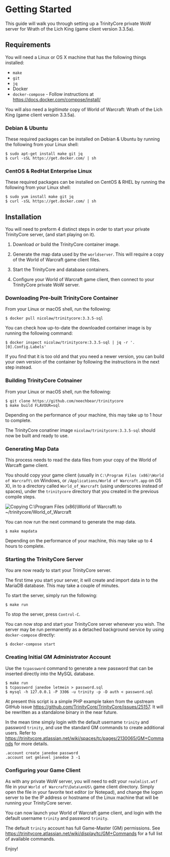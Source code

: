 # Getting Started

This guide will walk you through setting up a TrinityCore private WoW server for
Wrath of the Lich King (game client version 3.3.5a).


## Requirements

You will need a Linux or OS X machine that has the following things installed:

  * `make`
  * `git`
  * `jq`
  * Docker
  * `docker-compose` - Follow instructions at https://docs.docker.com/compose/install/

You will also need a *legitimate* copy of World of Warcraft: Wrath of the Lich
King (game client version 3.3.5a).


### Debian & Ubuntu

These required packages can be installed on Debian & Ubuntu by running the
following from your Linux shell:

    $ sudo apt-get install make git jq
    $ curl -sSL https://get.docker.com/ | sh


### CentOS & RedHat Enterprise Linux

These required packages can be installed on CentOS & RHEL by running the
following from your Linux shell:

    $ sudo yum install make git jq
    $ curl -sSL https://get.docker.com/ | sh


## Installation

You will need to preform 4 distinct steps in order to start your private
TrinityCore server, (and start playing on it).

  1. Download _or_ build the TrinityCore container image.

  2. Generate the map data used by the `worldserver`. This will require a copy
     of the World of Warcraft game client files.

  3. Start the TrinityCore and database containers.

  4. Configure your World of Warcraft game client, then connect to your
     TrinityCore private WoW server.


### Downloading Pre-built TrinityCore Container

From your Linux or macOS shell, run the following:

    $ docker pull nicolaw/trinitycore:3.3.5-sql

You can check how up-to-date the downloaded container image is by running the
following command:

    $ docker inspect nicolaw/trinitycore:3.3.5-sql | jq -r '.[0].Config.Labels'

If you find that it is too old and that you need a newer version, you can build
your own version of the container by following the instructions in the next step
instead.


### Building TrinityCore Cotnainer

From your Linux or macOS shell, run the following:

    $ git clone https://github.com/neechbear/trinitycore
    $ make build FLAVOUR=sql

Depending on the performance of your machine, this may take up to 1 hour to
complete.

The TrinityCore conatiner image `nicolaw/trinitycore:3.3.5-sql` should now be
built and ready to use.


### Generating Map Data

This process needs to read the data files from your copy of the World of Warcaft
game client.

You should copy your game client (usually in `C:\Program Files
(x86)\World of Warcraft\` on Windows, or `/Applications/World of Warcraft.app`
on OS X), in to a directory called `World_of_Warcraft` (using underscores
instead of spaces), under the `trinitycore` directory that you created in the
previous compile steps.

![Copying C:\Program Files (x86)\World of Warcraft\ to ~/trinitycore/World_of_Warcraft](.GettingStarted1.gif)

You can now run the next command to generate the map data.

    $ make mapdata

Depending on the performance of your machine, this may take up to 4 hours to
complete.


### Starting the TrinityCore Server

You are now ready to start your TrinityCore server.

The first time you start your server, it will create and import data in to the
MariaDB database. This may take a couple of minutes.

To start the server, simply run the following:

    $ make run

To stop the server, press `Control-C`.

You can now stop and start your TrinityCore server whenever you wish. The server
may be run permanently as a detached background service by using
`docker-compose` directly:

    $ docker-compose start


### Creating Initial GM Administrator Account

Use the `tcpassword` command to generate a new password that can be inserted
directly into the MySQL database.

    $ make run
    $ tcpassword janedoe letmein > password.sql
    $ mysql -h 127.0.0.1 -P 3306 -u trinity -p -D auth < password.sql

At present this script is a simple PHP example taken from the upstream GitHub
issue https://github.com/TrinityCore/TrinityCore/issues/25157. It will be
rewritten as a standalone binary in the near future.

In the mean time simply login with the default username `trinity` and password
`trinity`, and use the standard GM commands to create additional users. Refer to
https://trinitycore.atlassian.net/wiki/spaces/tc/pages/2130065/GM+Commands for
more details.

    .account create janedoe password
    .account set gmlevel janedoe 3 -1


### Configuring your Game Client

As with any private WoW server, you will need to edit your `realmlist.wtf` file
in your `World of Warcraft\Data\enUS\` game client directory. Simply open the
file in your favorite text editor (or Notepad), and change the logon server to
be the IP address or hostname of the Linux machine that will be running your
TrinityCore server.

You can now launch your World of Warcraft game client, and login with the
default username `trinity` and password `trinity`.

The default `trinity` account has full Game-Master (GM) permissions. See
https://trinitycore.atlassian.net/wiki/display/tc/GM+Commands for a full list of
available commands.

Enjoy!


